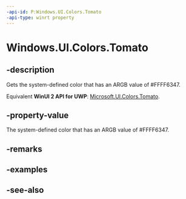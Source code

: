 ```yaml
---
-api-id: P:Windows.UI.Colors.Tomato
-api-type: winrt property
---
```


<!-- Property syntax
public Windows.UI.Color Tomato { get; }
-->

# Windows.UI.Colors.Tomato

## -description

Gets the system-defined color that has an ARGB value of #FFFF6347.

Equivalent **WinUI 2 API for UWP**: [Microsoft.UI.Colors.Tomato](/windows/winui/api/microsoft.ui.colors.tomato).

## -property-value

The system-defined color that has an ARGB value of #FFFF6347.

## -remarks

## -examples

## -see-also
